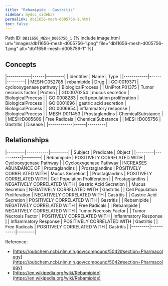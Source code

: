 ```yaml
---
title: "Rebamipide - Gastritis"
sidebar: mydoc_sidebar
permalink: db11656-mesh-d005756-1.html
toc: false 
---
```



Path ID: `DB11656_MESH_D005756_1`
{% include image.html url="images/db11656-mesh-d005756-1.png" file="db11656-mesh-d005756-1.png" alt="db11656-mesh-d005756-1" %}

## Concepts

|------------|------|---------|
| Identifier | Name | Type    |
|------------|------|---------|
| MESH:C052785 | rebamipide | Drug |
| GO:0019371 | cyclooxygenase pathway | BiologicalProcess |
| UniProt:P01375 | Tumor necrosis factor | Protein |
| GO:0070254 | mucus secretion | BiologicalProcess |
| GO:0008283 | cell population proliferation | BiologicalProcess |
| GO:0001696 | gastric acid secretion | BiologicalProcess |
| GO:0006954 | inflammatory response | BiologicalProcess |
| MESH:D011453 | Prostaglandins | ChemicalSubstance |
| MESH:D005609 | Free Radicals | ChemicalSubstance |
| MESH:D005756 | Gastritis | Disease |
|------------|------|---------|

## Relationships

|---------|-----------|---------|
| Subject | Predicate | Object  |
|---------|-----------|---------|
| Rebamipide | POSITIVELY CORRELATED WITH | Cyclooxygenase Pathway |
| Cyclooxygenase Pathway | INCREASES ABUNDANCE OF | Prostaglandins |
| Prostaglandins | POSITIVELY CORRELATED WITH | Mucus Secretion |
| Prostaglandins | POSITIVELY CORRELATED WITH | Cell Population Proliferation |
| Prostaglandins | NEGATIVELY CORRELATED WITH | Gastric Acid Secretion |
| Mucus Secretion | NEGATIVELY CORRELATED WITH | Gastritis |
| Cell Population Proliferation | NEGATIVELY CORRELATED WITH | Gastritis |
| Gastric Acid Secretion | POSITIVELY CORRELATED WITH | Gastritis |
| Rebamipide | NEGATIVELY CORRELATED WITH | Free Radicals |
| Rebamipide | NEGATIVELY CORRELATED WITH | Tumor Necrosis Factor |
| Tumor Necrosis Factor | POSITIVELY CORRELATED WITH | Inflammatory Response |
| Inflammatory Response | POSITIVELY CORRELATED WITH | Gastritis |
| Free Radicals | POSITIVELY CORRELATED WITH | Gastritis |
|---------|-----------|---------|

Reference: 
  - [https://pubchem.ncbi.nlm.nih.gov/compound/5042#section=Pharmacology](https://pubchem.ncbi.nlm.nih.gov/compound/5042#section=Pharmacology)
  - [https://en.wikipedia.org/wiki/Rebamipide](https://en.wikipedia.org/wiki/Rebamipide)

